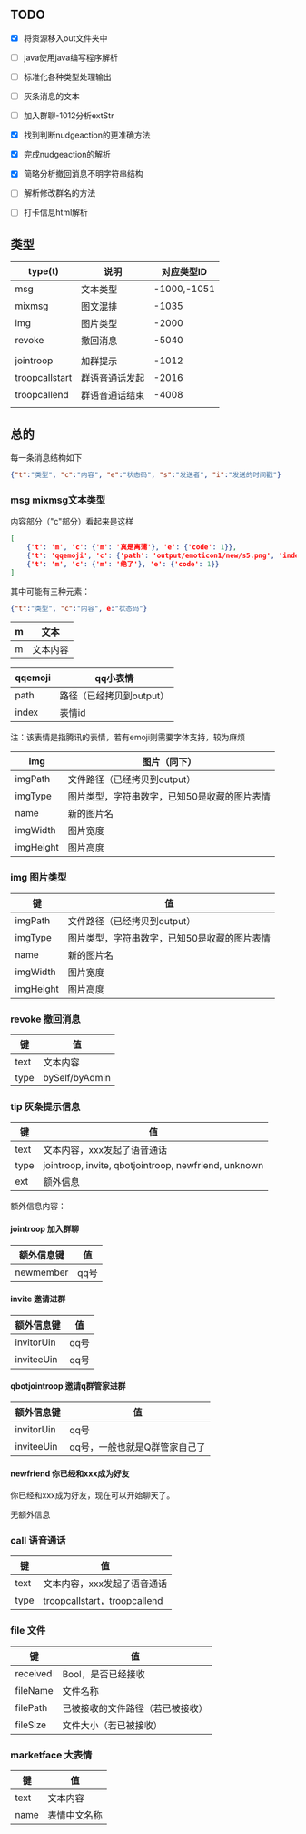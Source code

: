## TODO

- [x] 将资源移入out文件夹中
- [ ] java使用java编写程序解析
- [ ] 标准化各种类型处理输出
- [ ] 灰条消息的文本
- [ ] 加入群聊-1012分析extStr
- [x] 找到判断nudgeaction的更准确方法
- [x] 完成nudgeaction的解析
- [x] 简略分析撤回消息不明字符串结构
- [ ] 解析修改群名的方法
- [ ] 打卡信息html解析



## 类型

| type(t)        | 说明           | 对应类型ID  |
| -------------- | -------------- | ----------- |
| msg            | 文本类型       | -1000,-1051 |
| mixmsg         | 图文混排       | -1035       |
| img            | 图片类型       | -2000       |
| revoke         | 撤回消息       | -5040       |
|                |                |             |
| jointroop      | 加群提示       | -1012       |
| troopcallstart | 群语音通话发起 | -2016       |
| troopcallend   | 群语音通话结束 | -4008       |
|                |                |             |



## 总的

每一条消息结构如下

```json
{"t":"类型", "c":"内容", "e":"状态码", "s":"发送者", "i":"发送的时间戳"}
```



### msg mixmsg文本类型

内容部分（"c"部分）看起来是这样

```json
[
    {'t': 'm', 'c': {'m': '真是离蒲'}, 'e': {'code': 1}},
 	{'t': 'qqemoji', 'c': {'path': 'output/emoticon1/new/s5.png', 'index': '5'}, 'e': {'code': 1}},
    {'t': 'm', 'c': {'m': '绝了'}, 'e': {'code': 1}}
]
```

其中可能有三种元素：

```json
{"t":"类型", "c":"内容", e:"状态码"}
```



| m    | 文本     |
| ---- | -------- |
| m    | 文本内容 |

| qqemoji | qq小表情                 |
| ------- | ------------------------ |
| path    | 路径（已经拷贝到output） |
| index   | 表情id                   |

注：该表情是指腾讯的表情，若有emoji则需要字体支持，较为麻烦

| img       | 图片（同下）                                 |
| --------- | -------------------------------------------- |
| imgPath   | 文件路径（已经拷贝到output）                 |
| imgType   | 图片类型，字符串数字，已知50是收藏的图片表情 |
| name      | 新的图片名                                   |
| imgWidth  | 图片宽度                                     |
| imgHeight | 图片高度                                     |

### img  图片类型

| 键        | 值                                           |
| --------- | -------------------------------------------- |
| imgPath   | 文件路径（已经拷贝到output）                 |
| imgType   | 图片类型，字符串数字，已知50是收藏的图片表情 |
| name      | 新的图片名                                   |
| imgWidth  | 图片宽度                                     |
| imgHeight | 图片高度                                     |

### revoke  撤回消息

| 键   | 值             |
| ---- | -------------- |
| text | 文本内容       |
| type | bySelf/byAdmin |

### 

### tip  灰条提示信息

| 键   | 值                                                   |
| ---- | ---------------------------------------------------- |
| text | 文本内容，xxx发起了语音通话                          |
| type | jointroop, invite, qbotjointroop, newfriend, unknown |
| ext  | 额外信息                                             |

额外信息内容：

#### jointroop  加入群聊

| 额外信息键 | 值   |
| ---------- | ---- |
| newmember  | qq号 |

#### invite  邀请进群

| 额外信息键 | 值   |
| ---------- | ---- |
| invitorUin | qq号 |
| inviteeUin | qq号 |

#### qbotjointroop  邀请q群管家进群

| 额外信息键 | 值                            |
| ---------- | ----------------------------- |
| invitorUin | qq号                          |
| inviteeUin | qq号，一般也就是Q群管家自己了 |

#### newfriend 你已经和xxx成为好友

你已经和xxx成为好友，现在可以开始聊天了。

无额外信息

### call  语音通话

| 键   | 值                           |
| ---- | ---------------------------- |
| text | 文本内容，xxx发起了语音通话  |
| type | troopcallstart，troopcallend |

### file 文件

| 键       | 值                               |
| -------- | -------------------------------- |
| received | Bool，是否已经接收               |
| fileName | 文件名称                         |
| filePath | 已被接收的文件路径（若已被接收） |
| fileSize | 文件大小（若已被接收）           |

### marketface 大表情

| 键   | 值           |
| ---- | ------------ |
| text | 文本内容     |
| name | 表情中文名称 |

